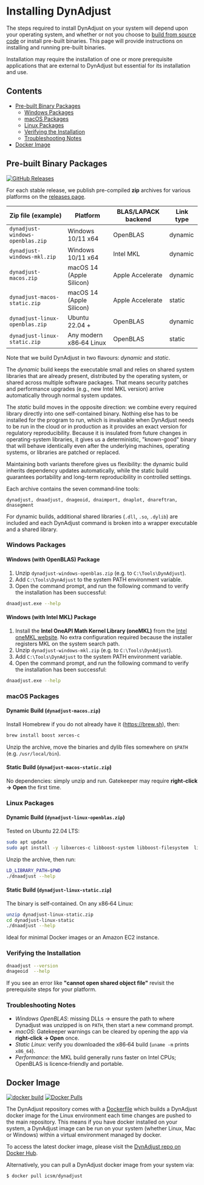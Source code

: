 # Installing DynAdjust

The steps required to install DynAdjust on your system will depend upon your operating system, and whether or not you choose to [build from source code](BUILDING.md) or install pre-built binaries. This page will provide instructions on installing and running pre-built binaries.

Installation may require the installation of one or more prerequisite applications that are external to DynAdjust but essential for its installation and use.

## Contents
- [Pre-built Binary Packages](#pre-built-binary-packages)
  - [Windows Packages](#windows-packages)
  - [macOS Packages](#macos-packages)
  - [Linux Packages](#linux-packages)
  - [Verifying the Installation](#verifying-the-installation)
  - [Troubleshooting Notes](#troubleshooting-notes)
- [Docker Image](#docker-image)


## Pre-built Binary Packages

[![GitHub Releases](https://img.shields.io/github/v/release/geoscienceaustralia/DynAdjust.svg)](https://github.com/geoscienceaustralia/DynAdjust/releases)

For each stable release, we publish pre-compiled **zip** archives for various platforms on the [releases page](https://github.com/geoscienceaustralia/dynadjust/releases/latest).

| Zip file (example)               | Platform                 | BLAS/LAPACK backend | Link type |
|----------------------------------|--------------------------|---------------------|-----------|
| `dynadjust-windows-openblas.zip` | Windows 10/11 x64        | OpenBLAS            | dynamic   |
| `dynadjust-windows-mkl.zip`      | Windows 10/11 x64        | Intel MKL           | dynamic   |
| `dynadjust-macos.zip`            | macOS 14 (Apple Silicon) | Apple Accelerate    | dynamic   |
| `dynadjust-macos-static.zip`     | macOS 14 (Apple Silicon) | Apple Accelerate    | static    |
| `dynadjust-linux-openblas.zip`   | Ubuntu 22.04 +           | OpenBLAS            | dynamic   |
| `dynadjust-linux-static.zip`     | Any modern x86‑64 Linux  | OpenBLAS            | static    |

Note that we build DynAdjust in two flavours: *dynamic* and *static*.

The *dynamic* build keeps the executable small and relies on shared system libraries that are already present, distributed by the operating system, or shared across multiple software packages. That means security patches and performance upgrades (e.g., new Intel MKL version) arrive automatically through normal system updates.

The *static* build moves in the opposite direction: we combine every required library directly into one self-contained binary. Nothing else has to be installed for the program to run, which is invaluable when DynAdjust needs to be run in the cloud or in production as it provides an exact version for regulatory reproducibility. Because it is insulated from future changes in operating-system libraries, it gives us a deterministic, "known-good" binary that will behave identically even after the underlying machines, operating systems, or libraries are patched or replaced.

Maintaining both variants therefore gives us flexibility: the dynamic build inherits dependency updates automatically, while the static build guarantees portability and long-term reproducibility in controlled settings.

Each archive contains the seven command‑line tools:
```
dynadjust, dnaadjust, dnageoid, dnaimport, dnaplot, dnareftran, dnasegment
```
For dynamic builds, additional shared libraries (`.dll`, `.so`, `.dylib`) are included and each DynAdjust command is broken into a wrapper executable and a shared library.

### Windows Packages

#### Windows (with OpenBLAS) Package

1. Unzip `dynadjust-windows-openblas.zip` (e.g. to `C:\Tools\DynAdjust`).
2. Add `C:\Tools\DynAdjust` to the system PATH environment variable.
3. Open the command prompt, and run the following command to verify the installation has been successful:
```bash
dnaadjust.exe --help
```

#### Windows (with Intel MKL) Package

1. Install the **Intel OneAPI Math Kernel Library (oneMKL)** from the [Intel oneMKL website](https://www.intel.com/content/www/us/en/developer/tools/oneapi/onemkl-download.html).  No extra configuration required because the installer registers MKL on the system search path.
2. Unzip `dynadjust-windows-mkl.zip` (e.g. to `C:\Tools\DynAdjust`).
3. Add `C:\Tools\DynAdjust` to the system PATH environment variable.
4. Open the command prompt, and run the following command to verify the installation has been successful:
```bash
dnaadjust.exe --help
```

### macOS Packages

#### Dynamic Build (`dynadjust-macos.zip`)

Install Homebrew if you do not already have it (<https://brew.sh>), then:

```bash
brew install boost xerces-c
```

Unzip the archive, move the binaries and dylib files somewhere on `$PATH` (e.g. `/usr/local/bin`).


#### Static Build (`dynadjust-macos-static.zip`)

No dependencies: simply unzip and run. Gatekeeper may require **right‑click → Open** the first time.

### Linux Packages

#### Dynamic Build (`dynadjust-linux-openblas.zip`)

Tested on Ubuntu 22.04 LTS:

```bash
sudo apt update
sudo apt install -y libxerces-c libboost-system libboost-filesystem  libboost-thread libboost-program-options libopenblas liblapacke
```

Unzip the archive, then run:

```bash
LD_LIBRARY_PATH=$PWD 
./dnaadjust --help
```

#### Static Build (`dynadjust-linux-static.zip`)

The binary is self‑contained. On any x86‑64 Linux:

```bash
unzip dynadjust-linux-static.zip
cd dynadjust-linux-static
./dnaadjust --help
```

Ideal for minimal Docker images or an Amazon EC2 instance.

### Verifying the Installation

```bash
dnaadjust --version
dnageoid  --help
```

If you see an error like **"cannot open shared object file"** revisit the prerequisite steps for your platform.

### Troubleshooting Notes

* *Windows OpenBLAS*: missing DLLs → ensure the path to where Dynadjust was unzipped is on `PATH`, then start a new command prompt.
* *macOS*: Gatekeeper warnings can be cleared by opening the app via **right‑click → Open** once.
* *Static Linux*: verify you downloaded the x86‑64 build (`uname -m` prints `x86_64`).
* *Performance*: the MKL build generally runs faster on Intel CPUs; OpenBLAS is licence‑friendly and portable.

## Docker Image

[![docker build](https://github.com/icsm-au/DynAdjust/actions/workflows/docker.yml/badge.svg)](https://github.com/icsm-au/DynAdjust/actions/workflows/docker.yml)
[![Docker Pulls](https://img.shields.io/docker/pulls/icsm/dynadjust)](https://hub.docker.com/repository/docker/icsm/dynadjust)

The DynAdjust repository comes with a [Dockerfile](https://github.com/icsm-au/DynAdjust/blob/master/Dockerfile) which builds a DynAdjust docker image for the Linux environment each time changes are pushed to the main repository. This means if you have docker installed on your system, a DynAdjust image can be run on your system (whether Linux, Mac or Windows) within a virtual environment managed by docker.

To access the latest docker image, please visit the [DynAdjust repo on Docker Hub](https://hub.docker.com/r/icsm/dynadjust).

Alternatively, you can pull a DynAdjust docker image from your system via:

  ``` bash
  $ docker pull icsm/dynadjust
  ```

